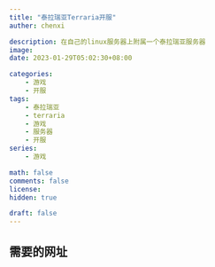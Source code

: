 ```yaml
---
title: "泰拉瑞亚Terraria开服"
auther: chenxi

description: 在自己的linux服务器上附属一个泰拉瑞亚服务器
image: 
date: 2023-01-29T05:02:30+08:00

categories:
    - 游戏
    - 开服
tags:
    - 泰拉瑞亚
    - terraria
    - 游戏
    - 服务器
    - 开服
series:
    - 游戏

math: false
comments: false
license: 
hidden: true

draft: false
---
```


## 需要的网址


